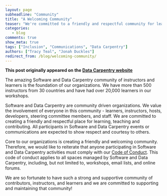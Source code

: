 ```yaml
---
layout: page
subheadline: "Community"
title: "A Welcoming Community"
teaser: "We're committed to a friendly and respectful community for learning, teaching and contributing"
categories:
   - blog
comments: true
show_meta: true
tags: ["Inclusion", "Communications", "Data Carpentry"]
authors: ["Tracy Teal", "Jonah Duckles"]
redirect_from: /blog/welcoming-community/
--- 
```


**This post originally appeared on the [Data Carpentry website](https://datacarpentry.org)**

The amazing Software and Data Carpentry community of instructors and learners is
the foundation of our organizations. We have more than 500 instructors from 30
countries and have had over 20,000 learners in our workshops.

Software and Data Carpentry are community driven organizations. We value the
involvement of everyone in this community - learners, instructors, hosts,
developers, steering committee members, and staff. We are committed to creating
a friendly and respectful place for learning, teaching and contributing. All
participants in Software and Data Carpentry events or communications are
expected to show respect and courtesy to others.

Core to our organizations is creating a friendly and welcoming community.
Therefore, we would like to reiterate that anyone participating in Software and
Data Carpentry activities must comply with our [Code of Conduct](http://www.datacarpentry.org/code-of-conduct/). This code of
conduct applies to all spaces managed by Software and Data Carpentry, including,
but not limited to, workshops, email lists, and online forums.

We are so fortunate to have such a strong and supportive community of
contributors, instructors, and learners and we are committed to supporting and
maintaining that community!
